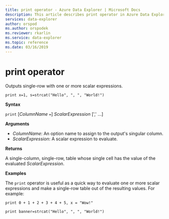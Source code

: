 ```yaml
---
title: print operator - Azure Data Explorer | Microsoft Docs
description: This article describes print operator in Azure Data Explorer.
services: data-explorer
author: orspod
ms.author: orspodek
ms.reviewer: rkarlin
ms.service: data-explorer
ms.topic: reference
ms.date: 03/16/2019
---
```

# print operator

Outputs single-row with one or more scalar expressions.

```kusto
print x=1, s=strcat("Hello", ", ", "World!")
```

**Syntax**

`print` [*ColumnName* `=`] *ScalarExpression* [',' ...]

**Arguments**

* *ColumnName*: An option name to assign to the output's singular column.
* *ScalarExpression*: A scalar expression to evaluate.

**Returns**

A single-column, single-row, table whose single cell has the value of the evaluated *ScalarExpression*.

**Examples**

The `print` operator is useful as a quick way to evaluate one or more
scalar expressions and make a single-row table out of the resulting values.
For example:

```kusto
print 0 + 1 + 2 + 3 + 4 + 5, x = "Wow!"
```

```kusto
print banner=strcat("Hello", ", ", "World!")
```